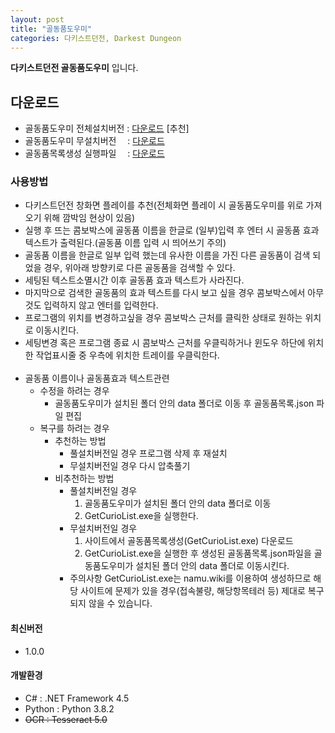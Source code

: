 ```yaml
---
layout: post
title: "골동품도우미"
categories: 다키스트던전, Darkest Dungeon
---
```



**다키스트던전 골동품도우미** 입니다.

## [](#header-2)다운로드

- 골동품도우미 전체설치버전 : [다운로드][download] [추천]
- 골동품도우미 무설치버전&emsp; : [다운로드][download2]
- 골동품목록생성 실행파일&emsp; : [다운로드][download3]<br>


### [](#header-3)사용방법
- 다키스트던전 창화면 플레이를 추천(전체화면 플레이 시 골동품도우미를 위로 가져오기 위해 깜박임 현상이 있음)
- 실행 후 뜨는 콤보박스에 골동품 이름을 한글로 (일부)입력 후 엔터 시 골동품 효과 텍스트가 출력된다.(골동품 이름 입력 시 띄어쓰기 주의)
- 골동품 이름을 한글로 일부 입력 했는데 유사한 이름을 가진 다른 골동품이 검색 되었을 경우, 위아래 방향키로 다른 골동품을 검색할 수 있다.
- 세팅된 텍스트소멸시간 이후 골동품 효과 텍스트가 사라진다.
- 마지막으로 검색한 골동품의 효과 텍스트를 다시 보고 싶을 경우 콤보박스에서 아무것도 입력하지 않고 엔터를 입력한다.
- 프로그램의 위치를 변경하고싶을 경우 콤보박스 근처를 클릭한 상태로 원하는 위치로 이동시킨다.
- 세팅변경 혹은 프로그램 종료 시 콤보박스 근처를 우클릭하거나 윈도우 하단에 위치한 작업표시줄 중 우측에 위치한 트레이를 우클릭한다.<br><br>
- 골동품 이름이나 골동품효과 텍스트관련
  - 수정을 하려는 경우
    - 골동품도우미가 설치된 폴더 안의 data 폴더로 이동 후 골동품목록.json 파일 편집
  - 복구를 하려는 경우
    - 추천하는 방법
      - 풀설치버전일 경우 프로그램 삭제 후 재설치
      - 무설치버전일 경우 다시 압축풀기
    - 비추천하는 방법
      - 풀설치버전일 경우
        1. 골동품도우미가 설치된 폴더 안의 data 폴더로 이동
        2. GetCurioList.exe을 실행한다.
      - 무설치버전일 경우
        1. 사이트에서 골동품목록생성(GetCurioList.exe) 다운로드
        2. GetCurioList.exe을 실행한 후 생성된 골동품목록.json파일을 골동품도우미가 설치된 폴더 안의 data 폴더로 이동시킨다.
      - 주의사항
        GetCurioList.exe는 namu.wiki를 이용하여 생성하므로 해당 사이트에 문제가 있을 경우(접속불량, 해당항목테러 등) 제대로 복구되지 않을 수 있습니다.


#### [](#header-4)최신버전
- 1.0.0


#### [](#header-4)개발환경
- C#     : .NET Framework 4.5
- Python : Python 3.8.2
- ~~OCR    : Tesseract 5.0~~


[download]: https://github.com/leipelt/hello-world/releases/download/DarkestDungeon/CurioHelperSetup.exe
[download2]: https://github.com/leipelt/hello-world/releases/download/DarkestDungeon/CurioHelper.zip
[download3]: https://github.com/leipelt/hello-world/releases/download/DarkestDungeon/GetCurioList.exe